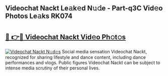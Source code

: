 ## Videochat Nackt Le𝚊k𝚎d N𝚞𝚍e - Part-q3C Vid𝚎o Photos Le𝚊ks RK074

# <h2><a href="http://fb07dac.evod.top/?m=Videochat+Nackt">🔗 👉🔴 Videochat Nackt Vid𝚎o Ph𝚘t𝚘s</a></h2>

[![Videochat Nackt N𝚞d𝚎s](https://i.imgur.com/8V9OHl7.gif)](http://fb07dac.evod.top/?m=Videochat+Nackt)
Social media sensation Videochat Nackt, recognized for sharing lifestyle and dance content, including dance performances and vlogs. Public figures Videochat Nackt can be subject to intense media scrutiny of their personal lives. 
